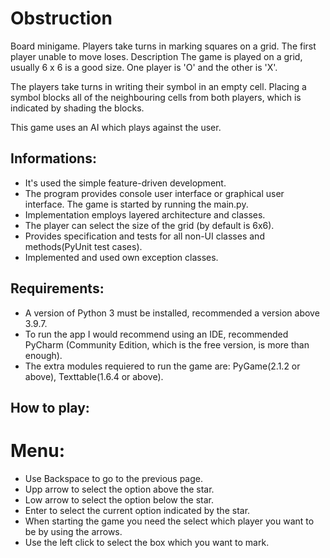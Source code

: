 # Obstruction
Board minigame. Players take turns in marking squares on a grid. The first player unable to move loses.
Description
The game is played on a grid, usually 6 x 6 is a good size. One player is 'O' and the other is 'X'.

The players take turns in writing their symbol in an empty cell. Placing a symbol blocks all of the neighbouring cells from both players, which is indicated by shading the blocks.

This game uses an AI which plays against the user.

## Informations:
- It's used the simple feature-driven development.
- The program provides console user interface or graphical user interface. The game is started by running the main.py.
- Implementation employs layered architecture and classes.
- The player can select the size of the grid (by default is 6x6).
- Provides specification and tests for all non-UI classes and methods(PyUnit test cases).
- Implemented and used own exception classes.

## Requirements:
- A version of Python 3 must be installed, recommended a version above 3.9.7.
- To run the app I would recommend using an IDE, recommended PyCharm (Community Edition, which is the free version, is more than enough).
- The extra modules requiered to run the game are: PyGame(2.1.2 or above), Texttable(1.6.4 or above).

## How to play:
 # Menu:
  - Use Backspace to go to the previous page.
  - Upp arrow to select the option above the star.
  - Low arrow to select the option below the star.
  - Enter to select the current option indicated by the star.
  - When starting the game you need the select which player you want to be by using the arrows.
- Use the left click to select the box which you want to mark. 

